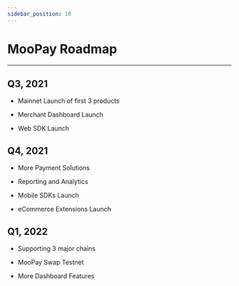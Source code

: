 ```yaml
---
sidebar_position: 10
---
```


# MooPay Roadmap

---

## Q3, 2021
- Mainnet Launch of first 3 products

- Merchant Dashboard Launch

- Web SDK Launch

## Q4, 2021
- More Payment Solutions

- Reporting and Analytics

- Mobile SDKs Launch

- eCommerce Extensions Launch

## Q1, 2022
- Supporting 3 major chains

- MooPay Swap Testnet

- More Dashboard Features
